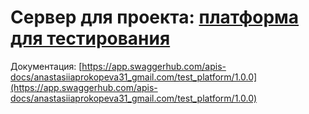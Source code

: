 #  Сервер для проекта: [платформа для тестирования](https://github.com/unnastasya/platform_for_tests)
Документация: [https://app.swaggerhub.com/apis-docs/anastasiiaprokopeva31_gmail.com/test_platform/1.0.0](https://app.swaggerhub.com/apis-docs/anastasiiaprokopeva31_gmail.com/test_platform/1.0.0)
